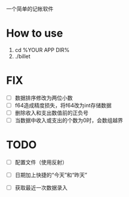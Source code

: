 一个简单的记帐软件

# How to use

1. cd %YOUR APP DIR%
2. ./billet

# FIX
- [ ] 数据排序修改为两位小数
- [ ] f64造成精度损失，将f64改为int存储数据
- [ ] 删除收入和支出数值前的正负号
- [ ] 当数据中收入或支出的个数为0时，会数组越界

# TODO
- [ ] 配置文件（使用反射）
- [ ] 日期加上快捷的“今天”和“昨天”
- [ ] 获取最近一次数据录入

